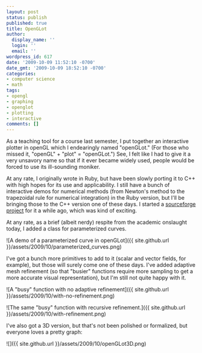 ```yaml
---
layout: post
status: publish
published: true
title: OpenGLot
author:
  display_name: ''
  login: ''
  email: ''
wordpress_id: 617
date: '2009-10-09 11:52:10 -0700'
date_gmt: '2009-10-09 18:52:10 -0700'
categories:
- computer science
- math
tags:
- opengl
- graphing
- openglot
- plotting
- interactive
comments: []
---
```

As a teaching tool for a course last semester, I put together an interactive plotter in openGL which I endearingly named "openGLot." (For those who missed it, "openGL" + "plot" = "openGLot.")  See, I felt like I had to give it a very unsavory name so that if it ever became widely used, people would be forced to use its ill-sounding moniker.

At any rate, I originally wrote in Ruby, but have been slowly porting it to C++ with high hopes for its use and applicability.  I still have a bunch of interactive demos for numerical methods (from Newton's method to the trapezoidal rule for numerical integration) in the Ruby version, but I'll be bringing those to the C++ version one of these days.  I started a [sourceforge project](https://sourceforge.net/projects/openglot/) for it a while ago, which was kind of exciting.

At any rate, as a brief (albeit nerdy) respite from the academic onslaught today, I added a class for parameterized curves.

![A demo of a parameterized curve in openGLot]({{ site.github.url }}/assets/2009/10/parameterized_curves.png)

I've got a bunch more primitives to add to it (scalar and vector fields, for example), but those will surely come one of these days.  I've added adaptive mesh refinement (so that "busier" functions require more sampling to get a more accurate visual representation), but I'm still not quite happy with it.

![A "busy" function with no adaptive refinement]({{ site.github.url }}/assets/2009/10/with-no-refinement.png)

![The same "busy" function with recursive refinement.]({{ site.github.url }}/assets/2009/10/with-refinement.png)

I've also got a 3D version, but that's not been polished or formalized, but everyone loves a pretty graph:

![]({{ site.github.url }}/assets/2009/10/openGLot3D.png)
